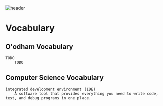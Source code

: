 ![header](assets/header.png)

# Vocabulary

## O'odham Vocabulary

```{glossary}
TODO
    TODO
```

## Computer Science Vocabulary

```{glossary}
integrated development environment (IDE)
    A software tool that provides everything you need to write code, test, and debug programs in one place. 
```